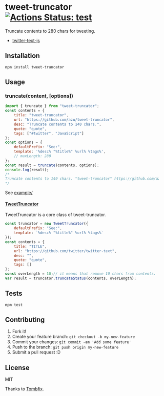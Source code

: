 # tweet-truncator [![Actions Status: test](https://github.com/azu/tweet-truncator/workflows/test/badge.svg)](https://github.com/azu/tweet-truncator/actions?query=workflow%3A"test")

Truncate contents to 280 chars for tweeting.

- [twitter-text-js](https://github.com/twitter/twitter-text/tree/master/js)

## Installation

    npm install tweet-truncator

## Usage

### truncate(content, [options])

```js
import { truncate } from "tweet-truncator";
const contents = {
    title: "tweet-truncator",
    url: "https://github.com/azu/tweet-truncator",
    desc: "Truncate contents to 140 chars.",
    quote: "quote",
    tags: ["#twitter", "JavaScript"]
};
const options = {
    defaultPrefix: "See:",
    template: '%desc% "%title%" %url% %tags%',
    // maxLength: 280
};
const result = truncate(contents, options);
console.log(result);
/*
Truncate contents to 140 chars. "tweet-truncator" https://github.com/azu/tweet-truncator #twitter #JavaScript
*/
```

See [example/](example/)

#### [TweetTruncator](src/tweet-truncator.js)

TweetTruncator is a core class of tweet-truncator.

```js
const truncator = new TweetTruncator({
    defaultPrefix: "See:",
    template: `%desc% "%title%" %url% %tags%`
});
const contents = {
    title: "TITLE",
    url: "https://github.com/twitter/twitter-text",
    desc: "",
    quote: "quote",
    tags: []
};
const overLength = 10;// it means that remove 10 chars from contents.
var result = truncator.truncateStatus(contents, overLength);
```

## Tests

    npm test

## Contributing

1. Fork it!
2. Create your feature branch: `git checkout -b my-new-feature`
3. Commit your changes: `git commit -am 'Add some feature'`
4. Push to the branch: `git push origin my-new-feature`
5. Submit a pull request :D

## License

MIT

Thanks to [Tombfix](https://github.com/tombfix/core "Tombfix").
